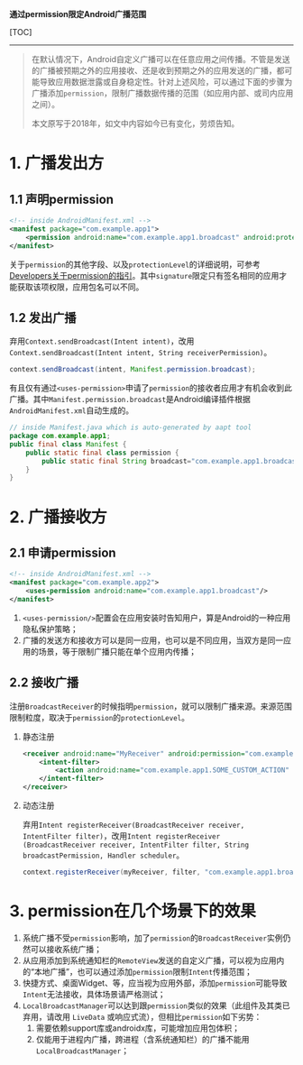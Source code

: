 **通过permission限定Android广播范围**

[TOC]

---

> 在默认情况下，Android自定义广播可以在任意应用之间传播。不管是发送的广播被预期之外的应用接收、还是收到预期之外的应用发送的广播，都可能导致应用数据泄露或自身稳定性。针对上述风险，可以通过下面的步骤为广播添加`permission`，限制广播数据传播的范围（如应用内部、或司内应用之间）。
>
> 本文原写于2018年，如文中内容如今已有变化，劳烦告知。

# 1. 广播发出方

## 1.1 声明permission

```xml
<!-- inside AndroidManifest.xml -->
<manifest package="com.example.app1">
    <permission android:name="com.example.app1.broadcast" android:protectionLevel="signature"/>
</manifest>
```

关于`permission`的其他字段、以及`protectionLevel`的详细说明，可参考[Developers关于permission的指引](https://developer.android.google.cn/guide/topics/manifest/permission-element)。其中`signature`限定只有签名相同的应用才能获取该项权限，应用包名可以不同。

## 1.2 发出广播

弃用`Context.sendBroadcast(Intent intent)`，改用`Context.sendBroadcast(Intent intent, String receiverPermission)`。

```java
context.sendBroadcast(intent, Manifest.permission.broadcast);
```

有且仅有通过`<uses-permission>`申请了`permission`的接收者应用才有机会收到此广播。其中`Manifest.permission.broadcast`是Android编译插件根据`AndroidManifest.xml`自动生成的。

```java
// inside Manifest.java which is auto-generated by aapt tool
package com.example.app1;
public final class Manifest {
    public static final class permission {
        public static final String broadcast="com.example.app1.broadcast";
    }
}
```

# 2. 广播接收方

## 2.1 申请permission

```xml
<!-- inside AndroidManifest.xml -->
<manifest package="com.example.app2">
    <uses-permission android:name="com.example.app1.broadcast"/>
</manifest>
```

1. `<uses-permission/>`配置会在应用安装时告知用户，算是Android的一种应用隐私保护策略；
2. 广播的发送方和接收方可以是同一应用，也可以是不同应用，当双方是同一应用的场景，等于限制广播只能在单个应用内传播；

## 2.2 接收广播

注册`BroadcastReceiver`的时候指明`permission`，就可以限制广播来源。来源范围限制粒度，取决于`permission`的`protectionLevel`。

1. 静态注册

   ```xml
   <receiver android:name="MyReceiver" android:permission="com.example.app1.broadcast">
       <intent-filter>
           <action android:name="com.example.app1.SOME_CUSTOM_ACTION" />
       </intent-filter>
   </receiver>
   ```

2. 动态注册

   弃用`Intent registerReceiver(BroadcastReceiver receiver, IntentFilter filter)`，改用`Intent registerReceiver (BroadcastReceiver receiver, IntentFilter filter, String broadcastPermission, Handler scheduler`。

   ```java
   context.registerReceiver(myReceiver, filter, "com.example.app1.broadcast", null);
   ```

# 3. permission在几个场景下的效果

1. 系统广播不受`permission`影响，加了`permission`的`BroadcastReceiver`实例仍然可以接收系统广播；
2. 从应用添加到系统通知栏的`RemoteView`发送的自定义广播，可以视为应用内的“本地广播”，也可以通过添加`permission`限制`Intent`传播范围；
3. 快捷方式、桌面Widget、等，应当视为应用外部，添加`permission`可能导致`Intent`无法接收，具体场景请严格测试；
4. `LocalBroadcastManager`可以达到跟`permission`类似的效果（此组件及其类已弃用，请改用 `LiveData` 或响应式流），但相比`permission`如下劣势：
   1. 需要依赖support库或androidx库，可能增加应用包体积；
   2. 仅能用于进程内广播，跨进程（含系统通知栏）的广播不能用`LocalBroadcastManager`；